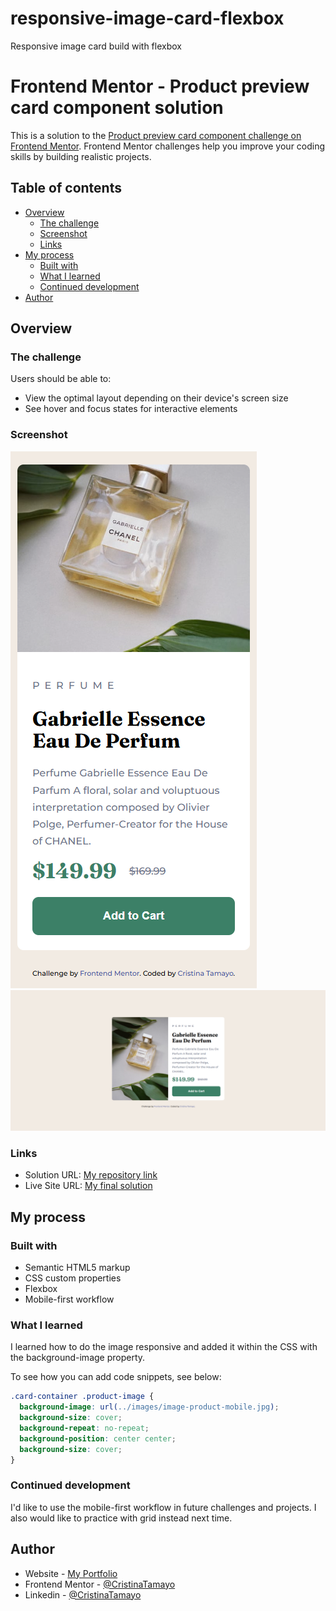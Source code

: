 # responsive-image-card-flexbox
Responsive image card build with flexbox

# Frontend Mentor - Product preview card component solution

This is a solution to the [Product preview card component challenge on Frontend Mentor](https://www.frontendmentor.io/challenges/product-preview-card-component-GO7UmttRfa). Frontend Mentor challenges help you improve your coding skills by building realistic projects.

## Table of contents

- [Overview](#overview)
  - [The challenge](#the-challenge)
  - [Screenshot](#screenshot)
  - [Links](#links)
- [My process](#my-process)
  - [Built with](#built-with)
  - [What I learned](#what-i-learned)
  - [Continued development](#continued-development)
- [Author](#author)

## Overview

### The challenge

Users should be able to:

- View the optimal layout depending on their device's screen size
- See hover and focus states for interactive elements

### Screenshot

![](/responsive-card-mobile.png)
![](/responsive-card-desktop.png)

### Links

- Solution URL: [My repository link](https://github.com/CristinaTamayo/responsive-image-card-flexbox)
- Live Site URL: [My final solution](https://cristinatamayo.github.io/responsive-image-card-flexbox/)

## My process

### Built with

- Semantic HTML5 markup
- CSS custom properties
- Flexbox
- Mobile-first workflow

### What I learned

I learned how to do the image responsive and added it within the CSS with the background-image property.

To see how you can add code snippets, see below:

```css
.card-container .product-image {
  background-image: url(../images/image-product-mobile.jpg);
  background-size: cover;
  background-repeat: no-repeat;
  background-position: center center;
  background-size: cover;
}
```

### Continued development

I'd like to use the mobile-first workflow in future challenges and projects. I also would like to practice with grid instead next time.

## Author

- Website - [My Portfolio](https://cristinatamayo.github.io/portfolio/)
- Frontend Mentor - [@CristinaTamayo](https://www.frontendmentor.io/profile/CristinaTamayo)
- Linkedin - [@CristinaTamayo](https://www.linkedin.com/in/cristina-tamayo-a45000116/)
